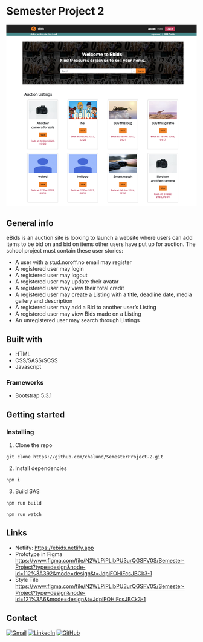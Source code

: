 # Semester Project 2
![Screenshot](./images/screenshot-eBids.png)

## General info
eBids is an auction site is looking to launch a website where users can add items to be bid on and bid on items other users have put up for auction. The school project must contain these user stories:
- A user with a stud.noroff.no email may register
- A registered user may login
- A registered user may logout
- A registered user may update their avatar
- A registered user may view their total credit
- A registered user may create a Listing with a title, deadline date, media gallery and description
- A registered user may add a Bid to another user’s Listing
- A registered user may view Bids made on a Listing
- An unregistered user may search through Listings

## Built with
- HTML
- CSS/SASS/SCSS
- Javascript

### Frameworks
- Bootstrap 5.3.1

## Getting started
### Installing
1. Clone the repo
````
git clone https://github.com/chalund/SemesterProject-2.git
````

2. Install dependencies
````
npm i
````

3. Build SAS
````
npm run build
````
````
npm run watch
````

## Links
- Netlify: https://ebids.netlify.app
- Prototype in Figma https://www.figma.com/file/N2WLPiPLlbPU3urQGSFV0S/Semester-Project?type=design&node-id=112%3A392&mode=design&t=JdpiFOHiFcsJBCk3-1
- Style Tile https://www.figma.com/file/N2WLPiPLlbPU3urQGSFV0S/Semester-Project?type=design&node-id=121%3A6&mode=design&t=JdpiFOHiFcsJBCk3-1

## Contact
[![Gmail](https://img.shields.io/badge/Gmail-D14836?style=for-the-badge&logo=gmail&logoColor=white)](mailto:chalund@gmail.com)
[![LinkedIn](https://img.shields.io/badge/LinkedIn-0077B5?style=for-the-badge&logo=linkedin&logoColor=white)](https://pe.linkedin.com/in/charlotte-lund-48419b249/)
[![GitHub](https://img.shields.io/badge/GitHub-100000?style=for-the-badge&logo=github&logoColor=white)](https://github.com/chalund)